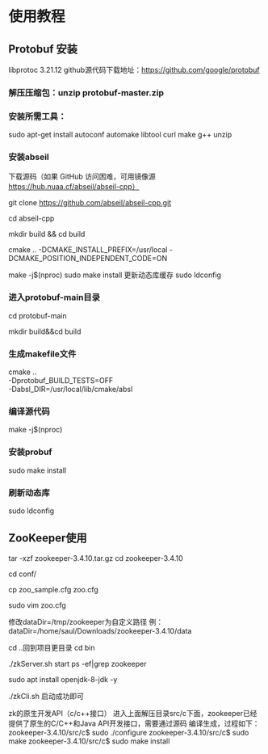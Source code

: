 # 使用教程

## Protobuf 安装
libprotoc 3.21.12
github源代码下载地址：https://github.com/google/protobuf 

### 解压压缩包：unzip protobuf-master.zip 


### 安装所需工具：
sudo apt-get install autoconf automake libtool curl make g++ unzip 

### 安装abseil
下载源码（如果 GitHub 访问困难，可用镜像源 https://hub.nuaa.cf/abseil/abseil-cpp）

git clone https://github.com/abseil/abseil-cpp.git

cd abseil-cpp

mkdir build && cd build

cmake .. -DCMAKE_INSTALL_PREFIX=/usr/local -DCMAKE_POSITION_INDEPENDENT_CODE=ON

make -j$(nproc)
sudo make install
更新动态库缓存
sudo ldconfig


### 进入protobuf-main目录 
cd protobuf-main

mkdir build&&cd build

### 生成makefile文件
cmake .. \
  -Dprotobuf_BUILD_TESTS=OFF \
  -Dabsl_DIR=/usr/local/lib/cmake/absl

### 编译源代码
make -j$(nproc)

### 安装probuf
sudo make install 

### 刷新动态库
sudo ldconfig


## ZooKeeper使用

tar -xzf zookeeper-3.4.10.tar.gz
cd zookeeper-3.4.10

cd conf/

cp zoo_sample.cfg zoo.cfg

sudo vim zoo.cfg

修改dataDir=/tmp/zookeeper为自定义路径
例：dataDir=/home/saul/Downloads/zookeeper-3.4.10/data

cd ..回到项目更目录
cd bin


./zkServer.sh start
ps -ef|grep zookeeper


sudo apt install openjdk-8-jdk -y

./zkCli.sh
启动成功即可


zk的原生开发API（c/c++接口） 
进入上面解压目录src/c下面，zookeeper已经提供了原生的C/C++和Java API开发接口，需要通过源码
编译生成，过程如下：
zookeeper-3.4.10/src/c$ sudo ./configure 
zookeeper-3.4.10/src/c$ sudo make 
zookeeper-3.4.10/src/c$ sudo make install